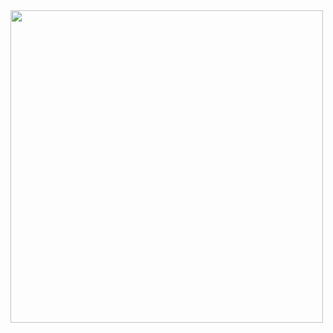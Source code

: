 <img src="https://github.com/AndrewAugusto/Bertoti/blob/main/Padrões%20de%20Projeto/Composite/Composite.png" height="500" width="500"/>
